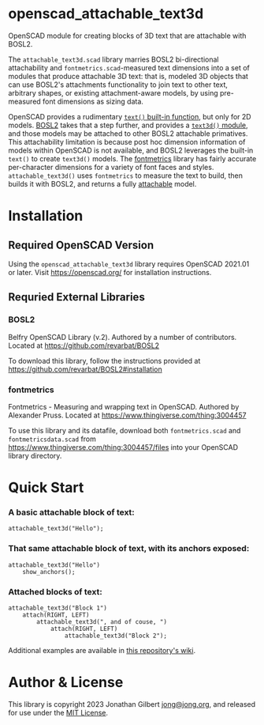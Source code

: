 # openscad_attachable_text3d
OpenSCAD module for creating blocks of 3D text that are attachable with BOSL2.

The `attachable_text3d.scad` library marries BOSL2 bi-directional attachability and `fontmetrics.scad`-measured text dimensions into a set of modules that produce attachable 3D text: that is, modeled 3D objects that can use BOSL2's attachments functionality to join text to other text, arbitrary shapes, or existing attachment-aware models, by using pre-measured font dimensions as sizing data. 

OpenSCAD provides a rudimentary [`text()` built-in function](https://en.wikibooks.org/wiki/OpenSCAD_User_Manual/Text), but only for 2D models. [BOSL2](https://www.github.com/revarbat/BOSL2/) takes that a step further, and provides a [`text3d()` module](https://github.com/revarbat/BOSL2/wiki/shapes3d.scad#module-text3d), and those models may be attached to other BOSL2 attachable primatives. This attachability limitation is because post hoc dimension information of models within OpenSCAD is not available, and BOSL2 leverages the built-in `text()` to create `text3d()` models. The [fontmetrics](https://www.thingiverse.com/thing:3004457) library has fairly accurate per-character dimensions for a variety of font faces and styles. `attachable_text3d()` uses `fontmetrics` to measure the text to build, then builds it with BOSL2, and returns a fully [attachable](https://github.com/reverbat/BOSL2/wiki/attachments.scad) model. 


# Installation

## Required OpenSCAD Version

Using the `openscad_attachable_text3d` library requires OpenSCAD 2021.01 or later. Visit https://openscad.org/ for installation instructions.

## Requried External Libraries

### BOSL2

Belfry OpenSCAD Library (v.2). Authored by a number of contributors. Located at https://github.com/revarbat/BOSL2

To download this library, follow the instructions provided at https://github.com/revarbat/BOSL2#installation

### fontmetrics

Fontmetrics - Measuring and wrapping text in OpenSCAD. Authored by Alexander Pruss. Located at https://www.thingiverse.com/thing:3004457

To use this library and its datafile, download both `fontmetrics.scad` and `fontmetricsdata.scad` from https://www.thingiverse.com/thing:3004457/files into your OpenSCAD library directory.

# Quick Start

### A basic attachable block of text:
```
attachable_text3d("Hello");
```

### That same attachable block of text, with its anchors exposed:
```
attachable_text3d("Hello") 
    show_anchors();
```

### Attached blocks of text:
```
attachable_text3d("Block 1")
    attach(RIGHT, LEFT)
        attachable_text3d(", and of couse, ")
            attach(RIGHT, LEFT)
                attachable_text3d("Block 2");
```

Additional examples are available in [this repository's wiki](https://github.com/jon-gilbert/openscad_attachable_text3d/wiki).

# Author & License

This library is copyright 2023 Jonathan Gilbert <jong@jong.org>, and released for use under the [MIT License](LICENSE.md).

